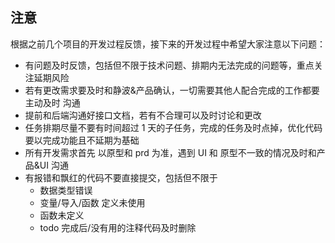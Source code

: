 ## 注意

根据之前几个项目的开发过程反馈，接下来的开发过程中希望大家注意以下问题：

- 有问题及时反馈，包括但不限于技术问题、排期内无法完成的问题等，重点关注延期风险
- 若有更改需求要及时和静波&产品确认，一切需要其他人配合完成的工作都要 主动及时 沟通
- 提前和后端沟通好接口文档，若有不合理可以及时讨论和更改
- 任务排期尽量不要有时间超过 1 天的子任务，完成的任务及时点掉，优化代码要以完成功能且不延期为基础
- 所有开发需求首先 以原型和 prd 为准，遇到 UI 和 原型不一致的情况及时和产品&UI 沟通
- 有报错和飘红的代码不要直接提交，包括但不限于
  - 数据类型错误
  - 变量/导入/函数 定义未使用
  - 函数未定义
  - todo 完成后/没有用的注释代码及时删除
